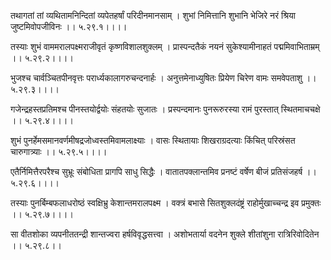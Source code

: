 तथागतां तां व्यथितामनिन्दितां व्यपेतहर्षां परिदीनमानसाम् ।
शुभां निमित्तानि शुभानि भेजिरे नरं श्रिया जुष्टमिवोपजीविनः ।। ५.२९.१।।।।

तस्याः शुभं वाममरालपक्ष्मराजीवृतं कृष्णविशालशुक्लम् ।
प्रास्पन्दतैकं नयनं सुकेश्यामीनाहतं पद्ममिवाभिताम्रम् ।। ५.२९.२।।।।

भुजश्च चार्वञ्चितपीनवृत्तः परार्ध्यकालागरुचन्दनार्हः ।
अनुत्तमेनाध्युषितः प्रियेण चिरेण वामः समवेपताशु ।। ५.२९.३।।।।

गजेन्द्रहस्तप्रतिमश्च पीनस्तयोर्द्वयोः संहतयोः सुजातः ।
प्रस्पन्दमानः पुनरूरुरस्या रामं पुरस्तात् स्थितमाचचक्षे ।। ५.२९.४।।।।

शुभं पुनर्हेमसमानवर्णमीषद्रजोध्वस्तमिवामलाक्ष्याः ।
वासः स्थितायाः शिखराग्रदत्याः किंचित् परिस्रंसत चारुगात्र्याः ।। ५.२९.५।।।।

एतैर्निमित्तैरपरैश्च सुभ्रूः संबोधिता प्रागपि साधु सिद्धैः ।
वातातपक्लान्तमिव प्रनष्टं वर्षेण बीजं प्रतिसंजहर्ष ।। ५.२९.६।।।।

तस्याः पुनर्बिम्बफलाधरोष्ठं स्वक्षिभ्रु केशान्तमरालपक्ष्म ।
वक्त्रं बभासे सितशुक्लदंष्ट्रं राहोर्मुखाच्चन्द्र इव प्रमुक्तः ।। ५.२९.७।।।।

सा वीतशोका व्यपनीततन्द्री शान्तज्वरा हर्षविवृद्धसत्त्वा ।
अशोभतार्या वदनेन शुक्ले शीतांशुना रात्रिरिवोदितेन ।। ५.२९.८।।

